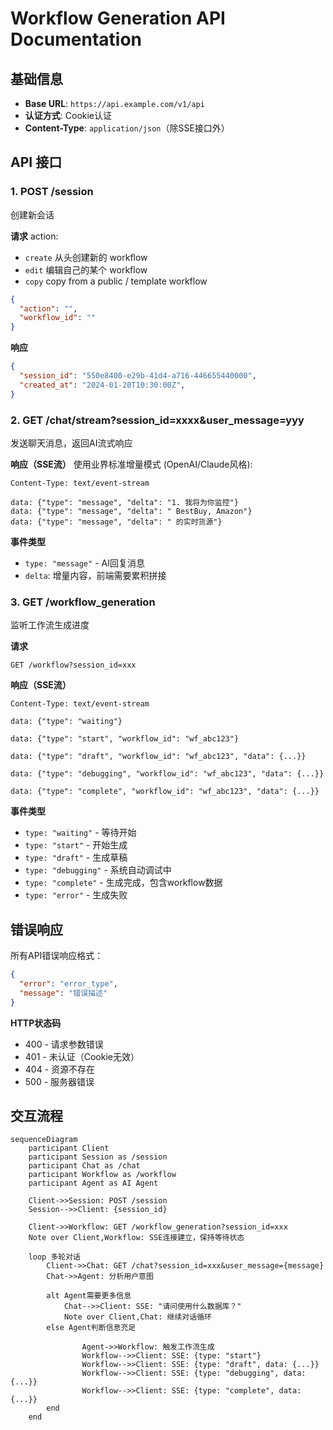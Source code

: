 # Workflow Generation API Documentation

## 基础信息

- **Base URL**: `https://api.example.com/v1/api`
- **认证方式**: Cookie认证
- **Content-Type**: `application/json`（除SSE接口外）

## API 接口

### 1. POST /session
创建新会话

**请求**
action: 
- `create` 从头创建新的 workflow
- `edit` 编辑自己的某个 workflow
- `copy` copy from a public / template workflow

```json
{
  "action": "",
  "workflow_id": ""
}
```

**响应**
```json
{
  "session_id": "550e8400-e29b-41d4-a716-446655440000",
  "created_at": "2024-01-20T10:30:00Z",
}
```

### 2. GET /chat/stream?session_id=xxxx&user_message=yyy
发送聊天消息，返回AI流式响应

**响应（SSE流）**
使用业界标准增量模式 (OpenAI/Claude风格):
```
Content-Type: text/event-stream

data: {"type": "message", "delta": "1. 我将为你监控"}
data: {"type": "message", "delta": " BestBuy, Amazon"}
data: {"type": "message", "delta": " 的实时货源"}
```

**事件类型**
- `type: "message"` - AI回复消息
- `delta`: 增量内容，前端需要累积拼接

### 3. GET /workflow_generation
监听工作流生成进度

**请求**
```
GET /workflow?session_id=xxx
```

**响应（SSE流）**
```
Content-Type: text/event-stream

data: {"type": "waiting"}

data: {"type": "start", "workflow_id": "wf_abc123"}

data: {"type": "draft", "workflow_id": "wf_abc123", "data": {...}}

data: {"type": "debugging", "workflow_id": "wf_abc123", "data": {...}}

data: {"type": "complete", "workflow_id": "wf_abc123", "data": {...}}
```

**事件类型**
- `type: "waiting"` - 等待开始
- `type: "start"` - 开始生成
- `type: "draft"` - 生成草稿
- `type: "debugging"` - 系统自动调试中
- `type: "complete"` - 生成完成，包含workflow数据
- `type: "error"` - 生成失败

## 错误响应

所有API错误响应格式：
```json
{
  "error": "error_type",
  "message": "错误描述"
}
```

**HTTP状态码**
- 400 - 请求参数错误
- 401 - 未认证（Cookie无效）
- 404 - 资源不存在
- 500 - 服务器错误

## 交互流程

```mermaid
sequenceDiagram
    participant Client
    participant Session as /session
    participant Chat as /chat
    participant Workflow as /workflow
    participant Agent as AI Agent

    Client->>Session: POST /session
    Session-->>Client: {session_id}

    Client->>Workflow: GET /workflow_generation?session_id=xxx
    Note over Client,Workflow: SSE连接建立，保持等待状态

    loop 多轮对话
        Client->>Chat: GET /chat?session_id=xxx&user_message={message}
        Chat->>Agent: 分析用户意图

        alt Agent需要更多信息
            Chat-->>Client: SSE: "请问使用什么数据库？"
            Note over Client,Chat: 继续对话循环
        else Agent判断信息充足

                Agent->>Workflow: 触发工作流生成
                Workflow-->>Client: SSE: {type: "start"}
                Workflow-->>Client: SSE: {type: "draft", data: {...}}
                Workflow-->>Client: SSE: {type: "debugging", data: {...}}
                Workflow-->>Client: SSE: {type: "complete", data: {...}}
        end
    end

```
